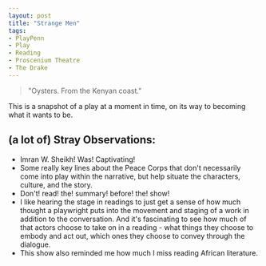 ```yaml
---
layout: post
title: "Strange Men"
tags:
- PlayPenn
- Play
- Reading
- Proscenium Theatre
- The Drake
---
```

> "Oysters. From the Kenyan coast."

This is a snapshot of a play at a moment in time, on its way to becoming what it wants to be. 

## (a lot of) Stray Observations:
- Imran W. Sheikh! Was! Captivating!
- Some really key lines about the Peace Corps that don't necessarily come into play within the narrative, but help situate the characters, culture, and the story.
- Don't! read! the! summary! before! the! show!
- I like hearing the stage in readings to just get a sense of how much thought a playwright puts into the movement and staging of a work in addition to the conversation. And it's fascinating to see how much of that actors choose to take on in a reading - what things they choose to embody and act out, which ones they choose to convey through the dialogue.
- This show also reminded me how much I miss reading African literature.

